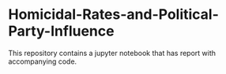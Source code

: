 # Homicidal-Rates-and-Political-Party-Influence

This repository contains a jupyter notebook that has report with accompanying code.
